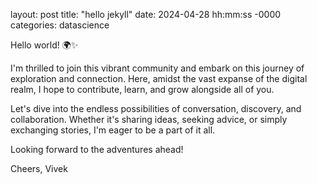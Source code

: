 layout: post
title: "hello jekyll"
date: 2024-04-28 hh:mm:ss -0000
categories: datascience 

Hello world! 🌍✨

I'm thrilled to join this vibrant community and embark on this journey of exploration and connection. Here, amidst the vast expanse of the digital realm, I hope to contribute, learn, and grow alongside all of you.

Let's dive into the endless possibilities of conversation, discovery, and collaboration. Whether it's sharing ideas, seeking advice, or simply exchanging stories, I'm eager to be a part of it all.

Looking forward to the adventures ahead!

Cheers,
Vivek